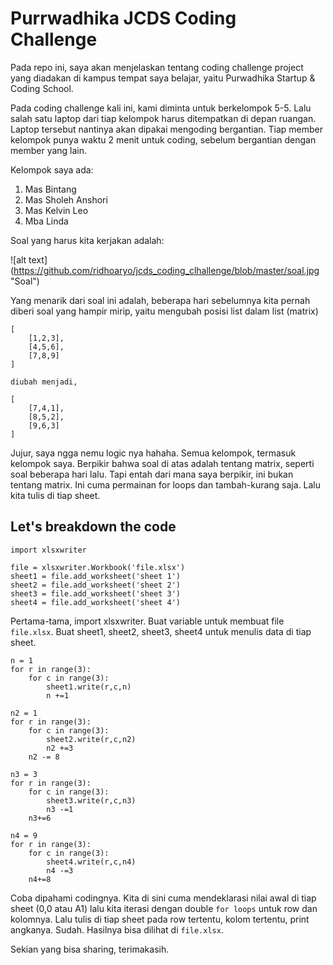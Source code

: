 # Purrwadhika JCDS Coding Challenge

Pada repo ini, saya akan menjelaskan tentang coding challenge project yang diadakan di kampus tempat saya belajar, yaitu Purwadhika Startup & Coding School.

Pada coding challenge kali ini, kami diminta untuk berkelompok 5-5. Lalu salah satu laptop dari tiap kelompok harus ditempatkan di depan ruangan. Laptop tersebut nantinya akan dipakai mengoding bergantian. Tiap member kelompok punya waktu 2 menit untuk coding, sebelum bergantian dengan member yang lain.

Kelompok saya ada:
1. Mas Bintang
2. Mas Sholeh Anshori
3. Mas Kelvin Leo
4. Mba Linda

Soal yang harus kita kerjakan adalah:

![alt text] (https://github.com/ridhoaryo/jcds_coding_clhallenge/blob/master/soal.jpg "Soal")

Yang menarik dari soal ini adalah, beberapa hari sebelumnya kita pernah diberi soal yang hampir mirip, yaitu mengubah posisi list dalam list (matrix)

```
[
    [1,2,3],
    [4,5,6],
    [7,8,9]
]

diubah menjadi,

[
    [7,4,1],
    [8,5,2],
    [9,6,3]
]
```
Jujur, saya ngga nemu logic nya hahaha.
Semua kelompok, termasuk kelompok saya. Berpikir bahwa soal di atas adalah tentang matrix, seperti soal beberapa hari lalu. Tapi entah dari mana saya berpikir, ini bukan tentang matrix. Ini cuma permainan for loops dan tambah-kurang saja. Lalu kita tulis di tiap sheet.

## Let's breakdown the code
```
import xlsxwriter

file = xlsxwriter.Workbook('file.xlsx')
sheet1 = file.add_worksheet('sheet 1')
sheet2 = file.add_worksheet('sheet 2')
sheet3 = file.add_worksheet('sheet 3')
sheet4 = file.add_worksheet('sheet 4')
```
Pertama-tama, import xlsxwriter. Buat variable untuk membuat file `file.xlsx`. Buat sheet1, sheet2, sheet3, sheet4 untuk menulis data di tiap sheet.

```
n = 1
for r in range(3):
    for c in range(3):
        sheet1.write(r,c,n)
        n +=1

n2 = 1
for r in range(3):
    for c in range(3):
        sheet2.write(r,c,n2)
        n2 +=3
    n2 -= 8

n3 = 3
for r in range(3):
    for c in range(3):
        sheet3.write(r,c,n3)
        n3 -=1
    n3+=6

n4 = 9
for r in range(3):
    for c in range(3):
        sheet4.write(r,c,n4)
        n4 -=3
    n4+=8
```
Coba dipahami codingnya. Kita di sini cuma mendeklarasi nilai awal di tiap sheet (0,0 atau A1) lalu kita iterasi dengan double `for loops` untuk row dan kolomnya. Lalu tulis di tiap sheet pada row tertentu, kolom tertentu, print angkanya. Sudah. Hasilnya bisa dilihat di `file.xlsx`.

Sekian yang bisa sharing, terimakasih.
